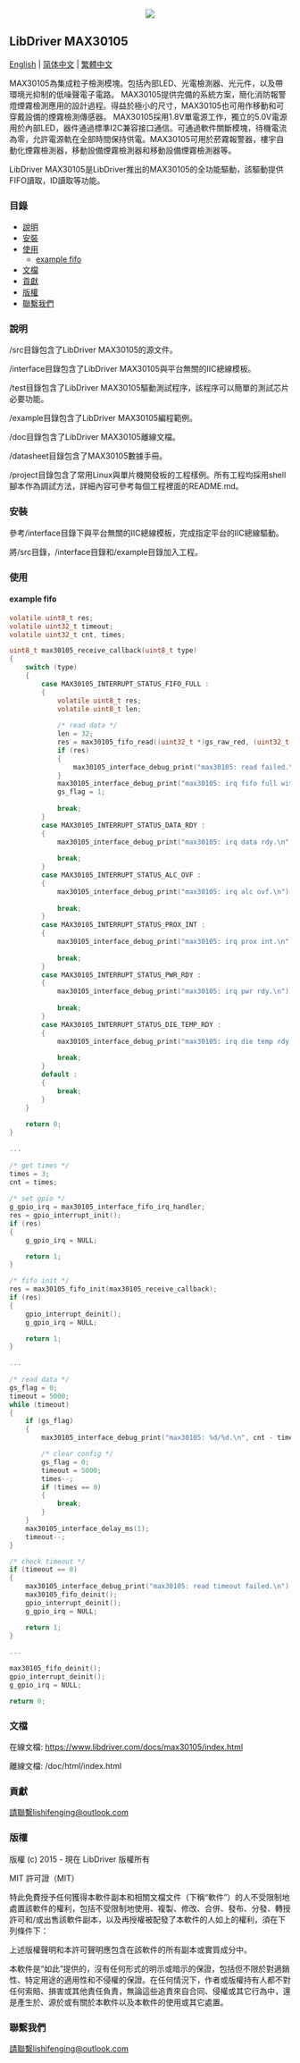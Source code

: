 <div align=center>
<img src="/doc/image/logo.png"/>
</div>

## LibDriver MAX30105

[English](/README.md) | [ 简体中文](/README_zh-Hans.md) | [繁體中文](/README_zh-Hant.md)

MAX30105為集成粒子檢測模塊。包括內部LED、光電檢測器、光元件，以及帶環境光抑制的低噪聲電子電路。 MAX30105提供完備的系統方案，簡化消防報警燈煙霧檢測應用的設計過程。得益於極小的尺寸，MAX30105也可用作移動和可穿戴設備的煙霧檢測傳感器。 MAX30105採用1.8V單電源工作，獨立的5.0V電源用於內部LED，器件通過標準I2C兼容接口通信。可通過軟件關斷模塊，待機電流為零，允許電源軌在全部時間保持供電。MAX30105可用於菸霧報警器，樓宇自動化煙霧檢測器，移動設備煙霧檢測器和移動設備煙霧檢測器等。

LibDriver MAX30105是LibDriver推出的MAX30105的全功能驅動，該驅動提供FIFO讀取，ID讀取等功能。

### 目錄

  - [說明](#說明)
  - [安裝](#安裝)
  - [使用](#使用)
    - [example fifo](#example-fifo)
  - [文檔](#文檔)
  - [貢獻](#貢獻)
  - [版權](#版權)
  - [聯繫我們](#聯繫我們)

### 說明

/src目錄包含了LibDriver MAX30105的源文件。

/interface目錄包含了LibDriver MAX30105與平台無關的IIC總線模板。

/test目錄包含了LibDriver MAX30105驅動測試程序，該程序可以簡單的測試芯片必要功能。

/example目錄包含了LibDriver MAX30105編程範例。

/doc目錄包含了LibDriver MAX30105離線文檔。

/datasheet目錄包含了MAX30105數據手冊。

/project目錄包含了常用Linux與單片機開發板的工程樣例。所有工程均採用shell腳本作為調試方法，詳細內容可參考每個工程裡面的README.md。

### 安裝

參考/interface目錄下與平台無關的IIC總線模板，完成指定平台的IIC總線驅動。

將/src目錄，/interface目錄和/example目錄加入工程。

### 使用

#### example fifo

```C
volatile uint8_t res;
volatile uint32_t timeout;
volatile uint32_t cnt, times;

uint8_t max30105_receive_callback(uint8_t type)
{
    switch (type)
    {
        case MAX30105_INTERRUPT_STATUS_FIFO_FULL :
        {
            volatile uint8_t res;
            volatile uint8_t len;
            
            /* read data */
            len = 32;
            res = max30105_fifo_read((uint32_t *)gs_raw_red, (uint32_t *)gs_raw_ir, (uint32_t *)gs_raw_green, (uint8_t *)&len);
            if (res)
            {
                max30105_interface_debug_print("max30105: read failed.\n");
            }
            max30105_interface_debug_print("max30105: irq fifo full with %d.\n", len);
            gs_flag = 1;
            
            break;
        }
        case MAX30105_INTERRUPT_STATUS_DATA_RDY :
        {
            max30105_interface_debug_print("max30105: irq data rdy.\n");
            
            break;
        }
        case MAX30105_INTERRUPT_STATUS_ALC_OVF :
        {
            max30105_interface_debug_print("max30105: irq alc ovf.\n");
            
            break;
        }
        case MAX30105_INTERRUPT_STATUS_PROX_INT :
        {
            max30105_interface_debug_print("max30105: irq prox int.\n");
            
            break;
        }
        case MAX30105_INTERRUPT_STATUS_PWR_RDY :
        {
            max30105_interface_debug_print("max30105: irq pwr rdy.\n");
            
            break;
        }
        case MAX30105_INTERRUPT_STATUS_DIE_TEMP_RDY :
        {
            max30105_interface_debug_print("max30105: irq die temp rdy.\n");
            
            break;
        }
        default :
        {
            break;
        }
    }
    
    return 0;
}

...
    
/* get times */
times = 3;
cnt = times;
                
/* set gpio */
g_gpio_irq = max30105_interface_fifo_irq_handler;
res = gpio_interrupt_init();
if (res)
{
    g_gpio_irq = NULL;

    return 1;
}

/* fifo init */
res = max30105_fifo_init(max30105_receive_callback);
if (res)
{
    gpio_interrupt_deinit();
    g_gpio_irq = NULL;

    return 1;
}

...
    
/* read data */
gs_flag = 0;
timeout = 5000;
while (timeout)
{
    if (gs_flag)
    {
        max30105_interface_debug_print("max30105: %d/%d.\n", cnt - times + 1, cnt);

        /* clear config */
        gs_flag = 0;
        timeout = 5000;
        times--;
        if (times == 0)
        {
            break;
        }
    }
    max30105_interface_delay_ms(1);
    timeout--;
}

/* check timeout */
if (timeout == 0)
{
    max30105_interface_debug_print("max30105: read timeout failed.\n");
    max30105_fifo_deinit();
    gpio_interrupt_deinit();
    g_gpio_irq = NULL;

    return 1;
}

...
    
max30105_fifo_deinit();
gpio_interrupt_deinit();
g_gpio_irq = NULL;

return 0;
```

### 文檔

在線文檔: https://www.libdriver.com/docs/max30105/index.html

離線文檔: /doc/html/index.html

### 貢獻

請聯繫lishifenging@outlook.com

### 版權

版權 (c) 2015 - 現在 LibDriver 版權所有

MIT 許可證（MIT）

特此免費授予任何獲得本軟件副本和相關文檔文件（下稱“軟件”）的人不受限制地處置該軟件的權利，包括不受限制地使用、複製、修改、合併、發布、分發、轉授許可和/或出售該軟件副本，以及再授權被配發了本軟件的人如上的權利，須在下列條件下：

上述版權聲明和本許可聲明應包含在該軟件的所有副本或實質成分中。

本軟件是“如此”提供的，沒有任何形式的明示或暗示的保證，包括但不限於對適銷性、特定用途的適用性和不侵權的保證。在任何情況下，作者或版權持有人都不對任何索賠、損害或其他責任負責，無論這些追責來自合同、侵權或其它行為中，還是產生於、源於或有關於本軟件以及本軟件的使用或其它處置。

### 聯繫我們

請聯繫lishifenging@outlook.com
